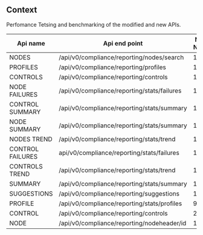## Context
Perfomance Tetsing and benchmarking of the modified and new APIs.


| Api name | Api end point | No.of Nodes | No.of Controls | Response Time |
| --- | --- | --- | --- | --- |
| NODES | /api/v0/compliance/reporting/nodes/search | 10004 | 479 | 268ms |
| PROFILES | /api/v0/compliance/reporting/profiles | 10004 | 479 | 267ms |
| CONTROLS | /api/v0/compliance/reporting/controls | 10004 | 479 | 1253ms |
| NODE FAILURES | /api/v0/compliance/reporting/stats/failures | 10004 | 479 | 249ms |
| CONTROL SUMMARY | /api/v0/compliance/reporting/stats/summary | 10004 | 479 | 264ms |
| NODE SUMMARY | /api/v0/compliance/reporting/stats/summary | 10004 | 479 | 1052ms |
| NODES TREND | /api/v0/compliance/reporting/stats/trend | 10004 | 479 | 266ms |
| CONTROL FAILURES | api/v0/compliance/reporting/stats/failures | 10004 | 479 | 1004ms |
| CONTROLS TREND | /api/v0/compliance/reporting/stats/trend | 10004 | 479 | 830ms |
| SUMMARY | /api/v0/compliance/reporting/stats/summary | 10004 | 479 | 984ms |
| SUGGESTIONS | /api/v0/compliance/reporting/suggestions | 10003 | 479 | 1506ms |
| PROFILE | /api/v0/compliance/reporting/stats/profiles | 967 | 166 | 1072ms |
| CONTROL | /api/v0/compliance/reporting/controls | 2927 | 319 | 289ms |
| NODE | /api/v0/compliance/reporting/nodeheader/id | 1 | 153 | 897ms |